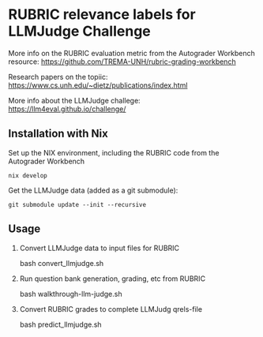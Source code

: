 # RUBRIC relevance labels for LLMJudge Challenge

More info on the RUBRIC evaluation metric from the Autograder Workbench resource: <https://github.com/TREMA-UNH/rubric-grading-workbench>

Research papers on the topiic: <https://www.cs.unh.edu/~dietz/publications/index.html>

More info about the LLMJudge challege: <https://llm4eval.github.io/challenge/>

## Installation with Nix

Set up the NIX environment, including the RUBRIC code from the Autograder Workbench

    nix develop


Get the LLMJudge data (added as a git submodule):

    git submodule update --init --recursive

## Usage

1. Convert LLMJudge data to input files for RUBRIC

    bash convert_llmjudge.sh 


2. Run question bank generation, grading, etc from RUBRIC

    bash walkthrough-llm-judge.sh

3. Convert RUBRIC grades to complete LLMJudg qrels-file

    bash predict_llmjudge.sh

